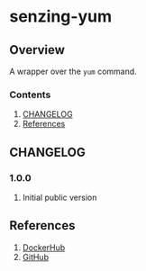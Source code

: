 # senzing-yum

## Overview

A wrapper over the `yum` command.

### Contents

1. [CHANGELOG](#changelog)
1. [References](#references)

## CHANGELOG

### 1.0.0

1. Initial public version

## References

1. [DockerHub](https://hub.docker.com/r/senzing/yum)
1. [GitHub](https://github.com/Senzing/docker-yum)

